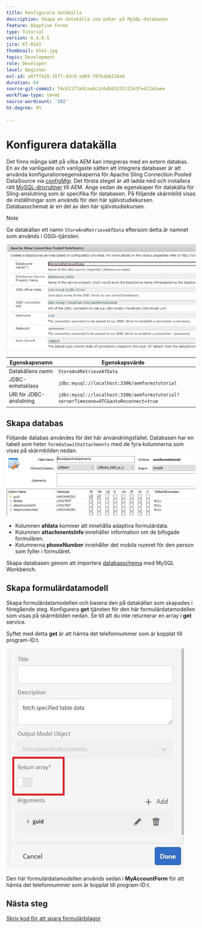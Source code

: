 ```yaml
---
title: Konfigurera datakälla
description: Skapa en datakälla som pekar på MySQL-databasen
feature: Adaptive Forms
type: Tutorial
version: 6.4,6.5
jira: KT-6541
thumbnail: 6541.jpg
topic: Development
role: Developer
level: Beginner
exl-id: a87ff428-15f7-43c9-ad03-707eab6216a9
duration: 64
source-git-commit: f4c621f3a9caa8c2c64b8323312343fe421a5aee
workflow-type: tm+mt
source-wordcount: '302'
ht-degree: 0%

---
```


# Konfigurera datakälla

Det finns många sätt på vilka AEM kan integreras med en extern databas. En av de vanligaste och vanligaste sätten att integrera databaser är att använda konfigurationsegenskaperna för Apache Sling Connection Pooled DataSource via [configMgr](http://localhost:4502/system/console/configMgr).
Det första steget är att ladda ned och installera rätt [MySQL-drivrutiner](https://mvnrepository.com/artifact/mysql/mysql-connector-java) till AEM.
Ange sedan de egenskaper för datakälla för Sling-anslutning som är specifika för databasen. På följande skärmbild visas de inställningar som används för den här självstudiekursen. Databasschemat är en del av den här självstudiekursen.

>[!NOTE]
>Ge datakällan ett namn `StoreAndRetrieveAfData` eftersom detta är namnet som används i OSGi-tjänsten.


![datakälla](assets/data-source.JPG)

| Egenskapsnamn | Egenskapsvärde |   |
|---------------------|------------------------------------------------------------------------------------|---|
| Datakällans namn | `StoreAndRetrieveAfData` |   |
| JDBC-enhetsklass | `jdbc:mysql://localhost:3306/aemformstutorial` |   |
| URI för JDBC-anslutning | `jdbc:mysql://localhost:3306/aemformstutorial?serverTimezone=UTC&autoReconnect=true` |   |
|                     |                                                                                    |   |


## Skapa databas


Följande databas användes för det här användningsfallet. Databasen har en tabell som heter `formdatawithattachments` med de fyra kolumnerna som visas på skärmbilden nedan.
![databas](assets/table-schema.JPG)

* Kolumnen **afdata** kommer att innehålla adaptiva formulärdata.
* Kolumnen **attachmentsInfo** innehåller information om de bifogade formulären.
* Kolumnerna **phoneNumber** innehåller det mobila numret för den person som fyller i formuläret.

Skapa databasen genom att importera [databasschema](assets/data-base-schema.sql)
med MySQL Workbench.

## Skapa formulärdatamodell

Skapa formulärdatamodellen och basera den på datakällan som skapades i föregående steg.
Konfigurera **get** tjänsten för den här formulärdatamodellen som visas på skärmbilden nedan.
Se till att du inte returnerar en array i **get** service.

Syftet med detta **get** är att hämta det telefonnummer som är kopplat till program-ID:t.

![get-service](assets/get-service.JPG)

Den här formulärdatamodellen används sedan i **MyAccountForm** för att hämta det telefonnummer som är kopplat till program-ID:t.

## Nästa steg

[Skriv kod för att spara formulärbilagor](./store-form-attachments.md)
